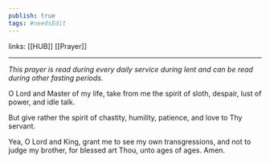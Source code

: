 ```yaml
---
publish: true
tags: #needsEdit 
---
```


links: [[HUB]] [[Prayer]]

---
*This prayer is read during every daily service during lent and can be read during other fasting periods.*
    
O Lord and Master of my life, take from me the spirit of sloth, despair, lust of power, and idle talk.

But give rather the spirit of chastity, humility, patience, and love to Thy servant.

Yea, O Lord and King, grant me to see my own transgressions, and not to judge my brother, for blessed art Thou, unto ages of ages. Amen.
